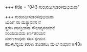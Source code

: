 +++
title = "043 ಗುರುನದೀಸುತರಳಿವುಭಯರಾ"

+++
ಗುರುನದೀಸುತರಳಿವುಭಯರಾ   
ಯರಿಗೆ ಸರಿ ದುಶ್ಯಾಸನನ ನೆ   
ತ್ತರದಿ ಪಾನಕ್ರೀಡನಾ ಸೌಭಾಗ್ಯಸಂಪದಕೆ   
ಸರಿಯದಾವದು ಕರ್ಣತನಯನ   
ಮರಣಕಾವುದು ಸರಿಸ ಭೀಮನ   
ಕರುಳಲೆನ್ನಯ ಕರುಳು ತೊಡಕಲು ಮೇಲೆ ಸಂಧಾನ       ॥43॥